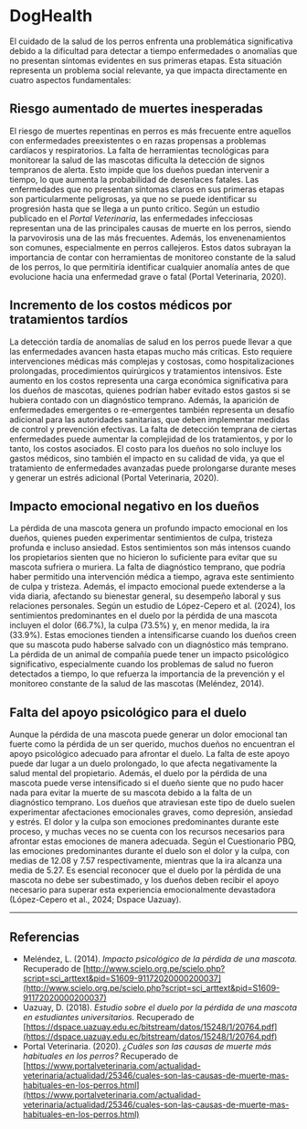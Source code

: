 # DogHealth

El cuidado de la salud de los perros enfrenta una problemática significativa debido a la dificultad para detectar a tiempo enfermedades o anomalías que no presentan síntomas evidentes en sus primeras etapas. Esta situación representa un problema social relevante, ya que impacta directamente en cuatro aspectos fundamentales:

## Riesgo aumentado de muertes inesperadas

El riesgo de muertes repentinas en perros es más frecuente entre aquellos con enfermedades preexistentes o en razas propensas a problemas cardíacos y respiratorios. La falta de herramientas tecnológicas para monitorear la salud de las mascotas dificulta la detección de signos tempranos de alerta. Esto impide que los dueños puedan intervenir a tiempo, lo que aumenta la probabilidad de desenlaces fatales. Las enfermedades que no presentan síntomas claros en sus primeras etapas son particularmente peligrosas, ya que no se puede identificar su progresión hasta que se llega a un punto crítico. Según un estudio publicado en el *Portal Veterinaria*, las enfermedades infecciosas representan una de las principales causas de muerte en los perros, siendo la parvovirosis una de las más frecuentes. Además, los envenenamientos son comunes, especialmente en perros callejeros. Estos datos subrayan la importancia de contar con herramientas de monitoreo constante de la salud de los perros, lo que permitiría identificar cualquier anomalía antes de que evolucione hacia una enfermedad grave o fatal (Portal Veterinaria, 2020).

## Incremento de los costos médicos por tratamientos tardíos

La detección tardía de anomalías de salud en los perros puede llevar a que las enfermedades avancen hasta etapas mucho más críticas. Esto requiere intervenciones médicas más complejas y costosas, como hospitalizaciones prolongadas, procedimientos quirúrgicos y tratamientos intensivos. Este aumento en los costos representa una carga económica significativa para los dueños de mascotas, quienes podrían haber evitado estos gastos si se hubiera contado con un diagnóstico temprano. Además, la aparición de enfermedades emergentes o re-emergentes también representa un desafío adicional para las autoridades sanitarias, que deben implementar medidas de control y prevención efectivas. La falta de detección temprana de ciertas enfermedades puede aumentar la complejidad de los tratamientos, y por lo tanto, los costos asociados. El costo para los dueños no solo incluye los gastos médicos, sino también el impacto en su calidad de vida, ya que el tratamiento de enfermedades avanzadas puede prolongarse durante meses y generar un estrés adicional (Portal Veterinaria, 2020).

## Impacto emocional negativo en los dueños

La pérdida de una mascota genera un profundo impacto emocional en los dueños, quienes pueden experimentar sentimientos de culpa, tristeza profunda e incluso ansiedad. Estos sentimientos son más intensos cuando los propietarios sienten que no hicieron lo suficiente para evitar que su mascota sufriera o muriera. La falta de diagnóstico temprano, que podría haber permitido una intervención médica a tiempo, agrava este sentimiento de culpa y tristeza. Además, el impacto emocional puede extenderse a la vida diaria, afectando su bienestar general, su desempeño laboral y sus relaciones personales. Según un estudio de López-Cepero et al. (2024), los sentimientos predominantes en el duelo por la pérdida de una mascota incluyen el dolor (66.7%), la culpa (73.5%) y, en menor medida, la ira (33.9%). Estas emociones tienden a intensificarse cuando los dueños creen que su mascota pudo haberse salvado con un diagnóstico más temprano. La pérdida de un animal de compañía puede tener un impacto psicológico significativo, especialmente cuando los problemas de salud no fueron detectados a tiempo, lo que refuerza la importancia de la prevención y el monitoreo constante de la salud de las mascotas (Meléndez, 2014).

## Falta del apoyo psicológico para el duelo

Aunque la pérdida de una mascota puede generar un dolor emocional tan fuerte como la pérdida de un ser querido, muchos dueños no encuentran el apoyo psicológico adecuado para afrontar el duelo. La falta de este apoyo puede dar lugar a un duelo prolongado, lo que afecta negativamente la salud mental del propietario. Además, el duelo por la pérdida de una mascota puede verse intensificado si el dueño siente que no pudo hacer nada para evitar la muerte de su mascota debido a la falta de un diagnóstico temprano. Los dueños que atraviesan este tipo de duelo suelen experimentar afectaciones emocionales graves, como depresión, ansiedad y estrés. El dolor y la culpa son emociones predominantes durante este proceso, y muchas veces no se cuenta con los recursos necesarios para afrontar estas emociones de manera adecuada. Según el Cuestionario PBQ, las emociones predominantes durante el duelo son el dolor y la culpa, con medias de 12.08 y 7.57 respectivamente, mientras que la ira alcanza una media de 5.27. Es esencial reconocer que el duelo por la pérdida de una mascota no debe ser subestimado, y los dueños deben recibir el apoyo necesario para superar esta experiencia emocionalmente devastadora (López-Cepero et al., 2024; Dspace Uazuay).

---

## Referencias

- Meléndez, L. (2014). *Impacto psicológico de la pérdida de una mascota.* Recuperado de [http://www.scielo.org.pe/scielo.php?script=sci_arttext&pid=S1609-91172020000200037](http://www.scielo.org.pe/scielo.php?script=sci_arttext&pid=S1609-91172020000200037)
- Uazuay, D. (2018). *Estudio sobre el duelo por la pérdida de una mascota en estudiantes universitarios.* Recuperado de [https://dspace.uazuay.edu.ec/bitstream/datos/15248/1/20764.pdf](https://dspace.uazuay.edu.ec/bitstream/datos/15248/1/20764.pdf)
- Portal Veterinaria. (2020). *¿Cuáles son las causas de muerte más habituales en los perros?* Recuperado de [https://www.portalveterinaria.com/actualidad-veterinaria/actualidad/25346/cuales-son-las-causas-de-muerte-mas-habituales-en-los-perros.html](https://www.portalveterinaria.com/actualidad-veterinaria/actualidad/25346/cuales-son-las-causas-de-muerte-mas-habituales-en-los-perros.html)
